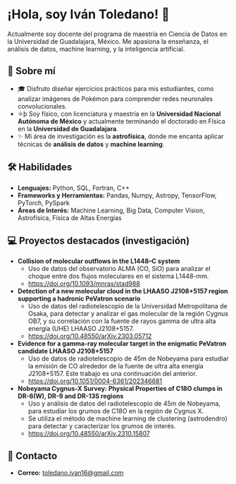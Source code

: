 # ¡Hola, soy Iván Toledano! 👋

Actualmente soy docente del programa de maestría en Ciencia de Datos en la Universidad de Guadalajara, México. Me apasiona la enseñanza, el análisis de datos, machine learning, y la inteligencia artificial.


## 🚀 Sobre mí
- 🎓 Disfruto diseñar ejercicios prácticos para mis estudiantes, como analizar imágenes de Pokémon para comprender redes neuronales convolucionales.
- ⚛þ Soy físico, con licenciatura y maestría en la **Universidad Nacional Autónoma de México** y actualmente terminando el doctorado en Física en la **Universidad de Guadalajara**.
- ✨ Mi área de investigación es la **astrofísica**, donde me encanta aplicar técnicas de **análisis de datos** y **machine learning**.

## 🛠 Habilidades
- **Lenguajes:** Python, SQL, Fortran, C++
- **Frameworks y Herramientas:** Pandas, Numpy, Astropy, TensorFlow, PyTorch, PySpark
- **Áreas de Interés:** Machine Learning, Big Data, Computer Vision, Astrofísica, Física de Altas Energías

## 💻 Proyectos destacados (investigación)
- **Collision of molecular outflows in the L1448–C system**
  - Uso de datos del observatorio ALMA (CO, SiO) para analizar el choque entre dos flujos moleculares en el sistema L1448-mm.
  - https://doi.org/10.1093/mnras/stad988
- **Detection of a new molecular cloud in the LHAASO J2108+5157 region supporting a hadronic PeVatron scenario**
  - Uso de datos del radiotelescopio de la Universidad Metropolitana de Osaka, para detectar y analizar el gas molecular de la región Cygnus OB7, y su correlación con la fuente de rayos gamma de ultra alta energía (UHE) LHAASO J2108+5157.
  - https://doi.org/10.48550/arXiv.2303.05712
- **Evidence for a gamma-ray molecular target in the enigmatic PeVatron candidate LHAASO J2108+5157**
  - Uso de datos de radiotelescopio de 45m de Nobeyama para estudiar la emisión de CO alrededor de la fuente de ultra alta energía J2108+5157. Este trabajo es una continuación del anterior.
  - https://doi.org/10.1051/0004-6361/202346681
- **Nobeyama Cygnus-X Survey: Physical Properties of C18O clumps in DR-6(W), DR-9 and DR-13S regions**
  - Uso y análisis de datos del radiotelescopio de 45m de Nobeyama, para estudiar los grumos de C18O en la región de Cygnus X.
  - Se utiliza el método de machine learning de clustering (astrodendro) para detectar y caracterizar los grumos de interés.
  - https://doi.org/10.48550/arXiv.2310.15807

## 📧 Contacto
- **Correo:** [toledano.ivan16@gmail.com](mailto:toledano.ivan16@gmail.com)
